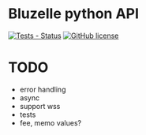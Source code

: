 # Bluzelle python API
[![Tests - Status](https://img.shields.io/github/workflow/status/hhio618/bluzelle-py/Continuous%20integration/master?label=tests)](https://github.com/hhio618/bluzelle-py/actions?query=workflow%3A%22Continuous+integration%22+branch%3Amaster)
[![GitHub license](https://img.shields.io/github/license/hhio618/bluzelle-py)](https://github.com/hhio618/bluzelle-py/blob/master/LICENSE)

# TODO
- error handling
- async
- support wss
- tests
- fee, memo values?